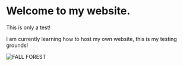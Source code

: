 # Welcome to my website.
This is only a test!

I am currently learning how to host my own website, this is my testing grounds!


![FALL FOREST](https://github.com/user-attachments/assets/3611440d-f353-49eb-84a3-eaacb7fe902f)
